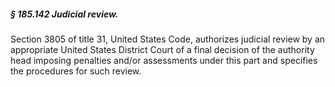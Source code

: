 ##### § 185.142 Judicial review. #####

Section 3805 of title 31, United States Code, authorizes judicial review by an appropriate United States District Court of a final decision of the authority head imposing penalties and/or assessments under this part and specifies the procedures for such review.
